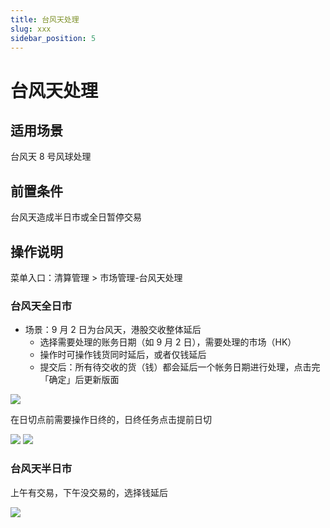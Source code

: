 ```yaml
---
title: 台风天处理
slug: xxx
sidebar_position: 5
---
```



# 台风天处理

## 适用场景

台风天 8 号风球处理

## 前置条件

台风天造成半日市或全日暂停交易

## 操作说明

菜单入口：清算管理 &gt; 市场管理-台风天处理

### 台风天全日市

- 场景：9 月 2 日为台风天，港股交收整体延后
    - 选择需要处理的账务日期（如 9 月 2 日），需要处理的市场（HK）
    - 操作时可操作钱货同时延后，或者仅钱延后
    - 提交后：所有待交收的货（钱）都会延后一个帐务日期进行处理，点击完「确定」后更新版面

<img src="/assets/Udy3bfTx2o7q79x95k9c7WYhnod.png"/>

在日切点前需要操作日终的，日终任务点击提前日切

<img src="/assets/TzH8b9QVQo3j5TxTK1Pcw0Eynid.png"/>

<img src="/assets/B7EVbqu8uoKLrOxi2QAc6wDNnMc.png"/>

### 台风天半日市

上午有交易，下午没交易的，选择钱延后

<img src="/assets/WMdkbUqggoAKzexBPxHcVO6FnCg.png"/>

